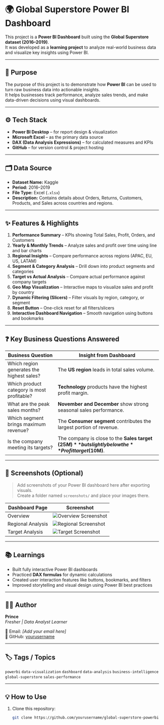 # 🌍 Global Superstore Power BI Dashboard

This project is a **Power BI Dashboard** built using the **Global Superstore dataset (2016–2019)**.  
It was developed as a **learning project** to analyze real-world business data and visualize key insights using Power BI.

---

## 🧾 Purpose

The purpose of this project is to demonstrate how **Power BI** can be used to turn raw business data into actionable insights.  
It helps businesses track performance, analyze sales trends, and make data-driven decisions using visual dashboards.

---

## ⚙️ Tech Stack

- **Power BI Desktop** – for report design & visualization  
- **Microsoft Excel** – as the primary data source  
- **DAX (Data Analysis Expressions)** – for calculated measures and KPIs  
- **GitHub** – for version control & project hosting  

---

## 🗂️ Data Source

- **Dataset Name:** Kaggle  
- **Period:** 2016–2019  
- **File Type:** Excel (`.xlsx`)  
- **Description:** Contains details about Orders, Returns, Customers, Products, and Sales across countries and regions.  

---

## ✨ Features & Highlights

1. **Performance Summary** – KPIs showing Total Sales, Profit, Orders, and Customers  
2. **Yearly & Monthly Trends** – Analyze sales and profit over time using line and bar charts  
3. **Regional Insights** – Compare performance across regions (APAC, EU, US, LATAM)  
4. **Segment & Category Analysis** – Drill down into product segments and categories  
5. **Target vs Actual Analysis** – Compare actual performance against company targets  
6. **Geo Map Visualization** – Interactive maps to visualize sales and profit by country  
7. **Dynamic Filtering (Slicers)** – Filter visuals by region, category, or segment  
8. **Reset Button** – One-click reset for all filters/slicers  
9. **Interactive Dashboard Navigation** – Smooth navigation using buttons and bookmarks  

---

## ❓ Key Business Questions Answered

| Business Question | Insight from Dashboard |
|--------------------|------------------------|
| Which region generates the highest sales? | The **US region** leads in total sales volume. |
| Which product category is most profitable? | **Technology** products have the highest profit margin. |
| What are the peak sales months? | **November and December** show strong seasonal sales performance. |
| Which segment brings maximum revenue? | The **Consumer segment** contributes the largest portion of revenue. |
| Is the company meeting its targets? | The company is close to the **Sales target ($25M)** but slightly below the **Profit target ($10M)**. |

---

## 📸 Screenshots (Optional)

> Add screenshots of your Power BI dashboard here after exporting visuals.  
> Create a folder named `screenshots/` and place your images there.

| Dashboard Page | Screenshot |
|----------------|-------------|
| Overview | ![Overview Screenshot](screenshots/overview.png) |
| Regional Analysis | ![Regional Screenshot](screenshots/region.png) |
| Target Analysis | ![Target Screenshot](screenshots/target.png) |

---

## 📚 Learnings

- Built fully interactive Power BI dashboards  
- Practiced **DAX formulas** for dynamic calculations  
- Created user interaction features like buttons, bookmarks, and filters  
- Improved storytelling and visual design using Power BI best practices  

---

## 🧑‍💻 Author

**Prince**  
*Fresher | Data Analyst Learner*  

📧 Email: *[Add your email here]*  
🔗 GitHub: [yourusername](https://github.com/yourusername)

---

## 🏷️ Tags / Topics

`powerbi` `data-visualization` `dashboard` `data-analysis` `business-intelligence` `global-superstore` `sales-performance`

---

## 💡 How to Use

1. Clone this repository:
   ```bash
   git clone https://github.com/yourusername/global-superstore-powerbi.git
